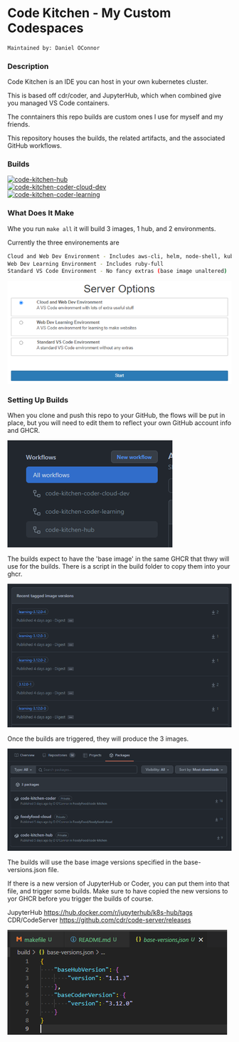 # Code Kitchen - My Custom Codespaces

```bash
Maintained by: Daniel OConnor
```

### Description

Code Kitchen is an IDE you can host in your own kubernetes cluster. 

This is based off cdr/coder, and JupyterHub, which when combined give you managed VS Code containers.

The conntainers this repo builds are custom ones I use for myself and my friends.

This repository houses the builds, the related artifacts, and the associated GitHub workflows.

### Builds

[![code-kitchen-hub](https://github.com/FoodyFood/code-kitchen-build/actions/workflows/code-kitchen-hub.yaml/badge.svg)](https://github.com/FoodyFood/code-kitchen-build/actions/workflows/code-kitchen-hub.yaml) \
[![code-kitchen-coder-cloud-dev](https://github.com/FoodyFood/code-kitchen-build/actions/workflows/code-kitchen-coder.yaml/badge.svg)](https://github.com/FoodyFood/code-kitchen-build/actions/workflows/code-kitchen-coder.yaml) \
[![code-kitchen-coder-learning](https://github.com/FoodyFood/code-kitchen-build/actions/workflows/code-kitchen-coder-learning.yaml/badge.svg)](https://github.com/FoodyFood/code-kitchen-build/actions/workflows/code-kitchen-coder-learning.yaml) 

### What Does It Make

Whe you run `make all` it will build 3 images, 1 hub, and 2 environments. 

Currently the three environements are
```bash
Cloud and Web Dev Environment - Includes aws-cli, helm, node-shell, kubectl, etc.. (cloud tools)
Web Dev Learning Environment - Includes ruby-full
Standard VS Code Environment - No fancy extras (base image unaltered)
```

![server-options](docs/server-options.PNG)


### Setting Up Builds

When you clone and push this repo to your GitHub, the flows will be put in place, but you will need to edit them to reflect your own GitHub account info and GHCR.

![workflows](docs/workflows.PNG)


The builds expect to have the 'base image' in the same GHCR that thwy will use for the builds. There is a script in the build folder to copy them into your ghcr.

![builds](docs/builds.PNG)


Once the builds are triggered, they will produce the 3 images.

![builds](docs/packages.PNG)


The builds will use the base image versions specified in the base-versions.json file. 

If there is a new version of JupyterHub or Coder, you can put them into that file, and trigger some builds. Make sure to have copied the new versions to yor GHCR before you trigger the builds of course.

JupyterHub https://hub.docker.com/r/jupyterhub/k8s-hub/tags
CDR/CodeServer https://github.com/cdr/code-server/releases

![base-versions](docs/base-versions.PNG)

